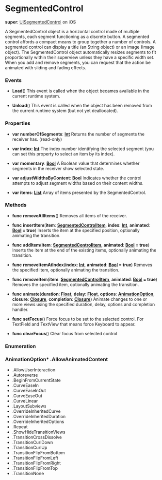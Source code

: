 # SegmentedControl

**super**: [UISegmentedControl](UISegmentedControl.md) on iOS

A SegmentedControl object is a horizontal control made of multiple segments, each segment functioning as a discrete button. A segmented control affords a compact means to group together a number of controls. A segmented control can display a title (an String object) or an image (Image object). The SegmentedControl object automatically resizes segments to fit proportionally within their superview unless they have a specific width set. When you add and remove segments, you can request that the action be animated with sliding and fading effects.

### Events

* **Load**()
This event is called when the object becames available in the current runtime system.

* **Unload**()
This event is called when the object has been removed from the current runtime system (but not yet deallocated).

</ul>

### Properties

* **var** **numberOfSegments**: **[Int](../gravity/types.md)**
Returns the number of segments the receiver has. \(read-only\)

* **var** **index**: **[Int](../gravity/types.md)**
The index number identifying the selected segment (you can set this property to select an item by its index).

* **var** **momentary**: **[Bool](../gravity/types.md)**
A Boolean value that determines whether segments in the receiver show selected state.

* **var** **adjustWidthsByContent**: **[Bool](../gravity/types.md)**
Indicates whether the control attempts to adjust segment widths based on their content widths.

* **var** **items**: **[List](../gravity/lists.md)**
Array of items presented by the SegmentedControl.

</ul>

### Methods

* **func** **removeAllItems**()
Removes all items of the receiver.

* **func** **insertItem**(**item**: <strong>[SegmentedControlItem](SegmentedControlItem.md)</strong>, **index**: <strong>[Int](../gravity/types.md)</strong>, **animated**: <strong>[Bool](../gravity/types.md) = true</strong>)
Inserts the item at the specified position, optionally animating the transition.

* **func** **addItem**(**item**: <strong>[SegmentedControlItem](SegmentedControlItem.md)</strong>, **animated**: <strong>[Bool](../gravity/types.md) = true</strong>)
Inserts the item at the end of the existing items, optionally animating the transition.

* **func** **removeItemAtIndex**(**index**: <strong>[Int](../gravity/types.md)</strong>, **animated**: <strong>[Bool](../gravity/types.md) = true</strong>)
Removes the specified item, optionally animating the transition.

* **func** **removeItem**(**item**: <strong>[SegmentedControlItem](SegmentedControlItem.md)</strong>, **animated**: <strong>[Bool](../gravity/types.md) = true</strong>)
Removes the specified item, optionally animating the transition.

* **func** **animate**(**duration**: <strong>[Float](../gravity/types.md)</strong>, **delay**: <strong>[Float](../gravity/types.md)</strong>, **options**: <strong><a href="#_enum_AnimationOption">AnimationOption</a></strong>, **closure**: <strong>[Closure](../gravity/closures.md)</strong>, **completion**: <strong>[Closure](../gravity/closures.md)</strong>)
Animate changes to one or more views using the specified duration, delay, options and completion handler.

* **func** **setFocus**()
Force focus to be set to the selected control. For TextField and TextView that means force Keyboard to appear.

* **func** **clearFocus**()
Clear focus from selected control

</ul>

</ul>

### Enumeration

### AnimationOption* .AllowAnimatedContent
* .AllowUserInteraction
* .Autoreverse
* .BeginFromCurrentState
* .CurveEaseIn
* .CurveEaseInOut
* .CurveEaseOut
* .CurveLinear
* .LayoutSubviews
* .OverrideInheritedCurve
* .OverrideInheritedDuration
* .OverrideInheritedOptions
* .Repeat
* .ShowHideTransitionViews
* .TransitionCrossDissolve
* .TransitionCurlDown
* .TransitionCurlUp
* .TransitionFlipFromBottom
* .TransitionFlipFromLeft
* .TransitionFlipFromRight
* .TransitionFlipFromTop
* .TransitionNone
<br><br></ul>

